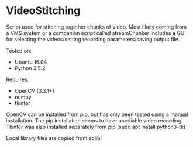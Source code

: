 # VideoStitching
Script used for stitching together chunks of video. Most likely coming from a VMS system or a companion script called streamChunker
Includes a GUI for selecting the videos/setting recording parameters/saving output file.

Tested on:
- Ubuntu 16.04
- Python 3.5.2

Requires:
- OpenCV (3.3.1+)
- numpy
- tkinter

OpenCV can be installed from pip, but has only been tested using a manual installation.
The pip installation seems to have unreliable video recording!
Tkinter was also installed separately from pip (sudo apt install python3-tk)

Local library files are copied from eolib!